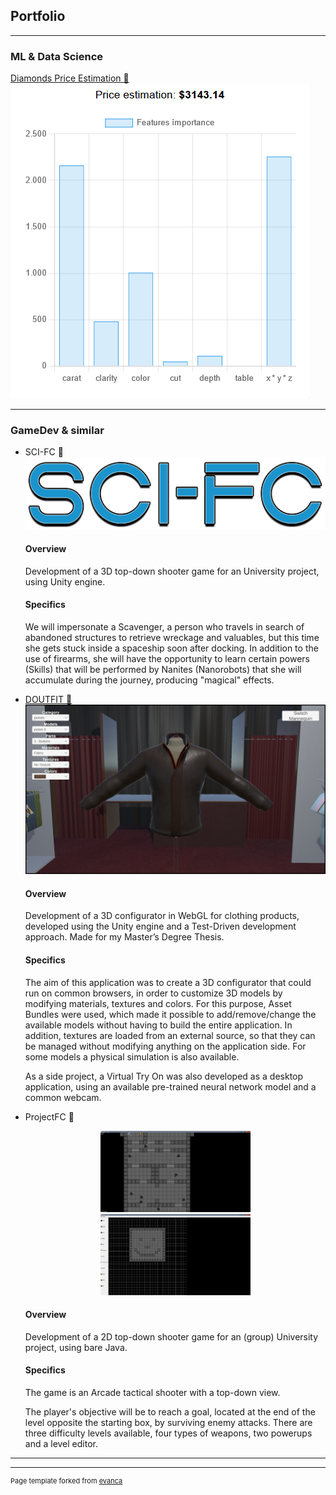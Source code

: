 ## Portfolio

---

### ML & Data Science

[Diamonds Price Estimation 💎](https://github.com/DS-Ale/diamonds-price-estimation)
<img src="images/diamond.png?raw=true"/>

---

### GameDev & similar
- SCI-FC 👾
  <img src="images/scifc.png?raw=true" width=600/>
  #### Overview
  Development of a 3D top-down shooter game for an University project, using Unity engine.
  
  #### Specifics
  We will impersonate a Scavenger, a person who travels in search of abandoned structures
  to retrieve wreckage and valuables, but this time she gets stuck inside a spaceship soon
  after docking.
  In addition to the use of firearms, she will have the opportunity to learn certain powers
  (Skills) that will be performed by Nanites (Nanorobots) that she will accumulate during the
  journey, producing "magical" effects.
  
- [DOUTFIT 👗](https://drive.google.com/file/d/1D-aKbmgMVOHrAOA8DREXuFoKA41vDzVn)
  <img src="images/doutfit.png?raw=true" width=600/>
  #### Overview
  Development of a 3D configurator in WebGL for clothing products, developed using the
  Unity engine and a Test-Driven development approach. Made for my Master’s Degree
  Thesis.
  
  #### Specifics
  The aim of this application was to create a 3D configurator that could run on common
  browsers, in order to customize 3D models by modifying materials, textures and colors.
  For this purpose, Asset Bundles were used, which made it possible to add/remove/change
  the available models without having to build the entire application.
  In addition, textures are loaded from an external source, so that they can be managed without modifying anything
  on the application side. For some models a physical simulation is also available.
  
  As a side project, a Virtual Try On was also developed as a desktop application, using an
  available pre-trained neural network model and a common webcam.

- ProjectFC 🔫
  <div align="center">
    <img src="images/projectfc.jpg?raw=true" width=50%/>
    <img src="images/projectfc-editor.jpg?raw=true" width=50%/>
  </div>
  
  #### Overview
  Development of a 2D top-down shooter game for an (group) University project, using bare Java.
  
  #### Specifics
  The game is an Arcade tactical shooter with a top-down view.

  The player's objective will be to reach a goal, located at the end of the level opposite the starting box, by surviving enemy attacks.
  There are three difficulty levels available, four types of weapons, two powerups and a level editor.

---




---
<p style="font-size:11px">Page template forked from <a href="https://github.com/evanca/quick-portfolio">evanca</a></p>
<!-- Remove above link if you don't want to attibute -->
